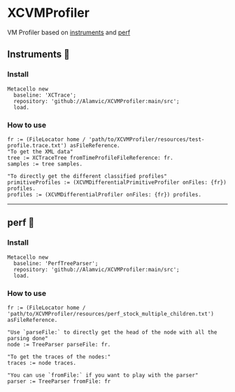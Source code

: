 # XCVMProfiler
VM Profiler based on [instruments](https://help.apple.com/instruments/mac/current/#/dev7b09c84f5) and [perf](https://perf.wiki.kernel.org/)

## Instruments 🍎
### Install
```smalltalk
Metacello new
  baseline: 'XCTrace';
  repository: 'github://Alamvic/XCVMProfiler:main/src';
  load.
```

### How to use
```smalltalk
fr := (FileLocator home / 'path/to/XCVMProfiler/resources/test-profile.trace.txt') asFileReference.
"To get the XML data"
tree := XCTraceTree fromTimeProfileFileReference: fr.
samples := tree samples.

"To directly get the different classified profiles"
primitiveProfiles := (XCVMDifferentialPrimitiveProfiler onFiles: {fr}) profiles.
profiles := (XCVMDifferentialProfiler onFiles: {fr}) profiles.
```
---
## perf 🐧
### Install
```smalltalk
Metacello new
  baseline: 'PerfTreeParser';
  repository: 'github://Alamvic/XCVMProfiler:main/src';
  load.
```

### How to use
```smalltalk
fr := (FileLocator home / 'path/to/XCVMProfiler/resources/perf_stock_multiple_children.txt') asFileReference.

"Use `parseFile:` to directly get the head of the node with all the parsing done"
node := TreeParser parseFile: fr.

"To get the traces of the nodes:"
traces := node traces.

"You can use `fromFile:` if you want to play with the parser"
parser := TreeParser fromFile: fr
```
